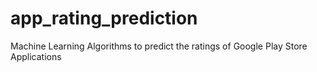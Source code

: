 # app_rating_prediction
Machine Learning Algorithms to predict the ratings of Google Play Store Applications
